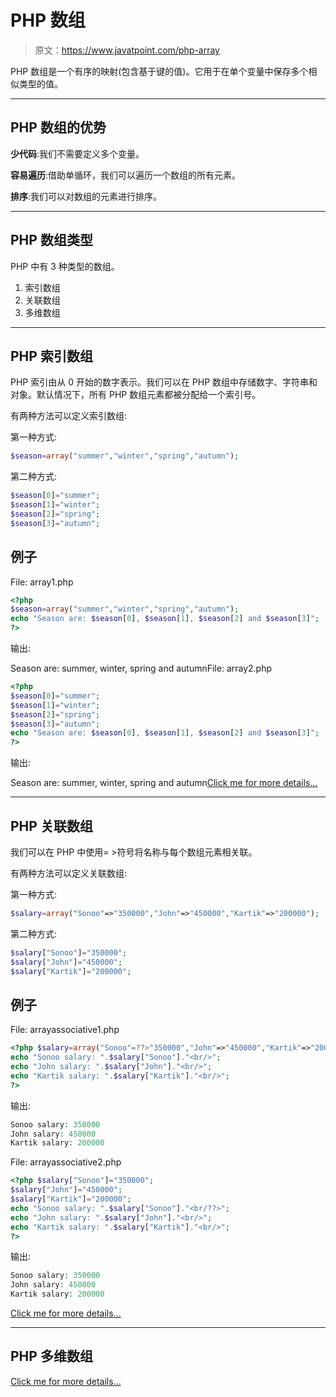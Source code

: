 # PHP 数组

> 原文：<https://www.javatpoint.com/php-array>

PHP 数组是一个有序的映射(包含基于键的值)。它用于在单个变量中保存多个相似类型的值。

* * *

## PHP 数组的优势

**少代码**:我们不需要定义多个变量。

**容易遍历**:借助单循环，我们可以遍历一个数组的所有元素。

**排序**:我们可以对数组的元素进行排序。

* * *

## PHP 数组类型

PHP 中有 3 种类型的数组。

1.  索引数组
2.  关联数组
3.  多维数组

* * *

## PHP 索引数组

PHP 索引由从 0 开始的数字表示。我们可以在 PHP 数组中存储数字、字符串和对象。默认情况下，所有 PHP 数组元素都被分配给一个索引号。

有两种方法可以定义索引数组:

第一种方式:

```php
$season=array("summer","winter","spring","autumn");

```

第二种方式:

```php
$season[0]="summer";
$season[1]="winter";
$season[2]="spring";
$season[3]="autumn";

```

## 例子

File: array1.php

```php
<?php
$season=array("summer","winter","spring","autumn");
echo "Season are: $season[0], $season[1], $season[2] and $season[3]";
?>

```

输出:

Season are: summer, winter, spring and autumnFile: array2.php

```php
<?php
$season[0]="summer";
$season[1]="winter";
$season[2]="spring";
$season[3]="autumn";
echo "Season are: $season[0], $season[1], $season[2] and $season[3]";
?>

```

输出:

Season are: summer, winter, spring and autumn[Click me for more details...](php-indexed-array)

* * *

## PHP 关联数组

我们可以在 PHP 中使用= >符号将名称与每个数组元素相关联。

有两种方法可以定义关联数组:

第一种方式:

```php
$salary=array("Sonoo"=>"350000","John"=>"450000","Kartik"=>"200000");

```

第二种方式:

```php
$salary["Sonoo"]="350000";
$salary["John"]="450000";
$salary["Kartik"]="200000";

```

## 例子

File: arrayassociative1.php

```php
<?php $salary=array("Sonoo"=??>"350000","John"=>"450000","Kartik"=>"200000");  
echo "Sonoo salary: ".$salary["Sonoo"]."<br/>";
echo "John salary: ".$salary["John"]."<br/>";
echo "Kartik salary: ".$salary["Kartik"]."<br/>";
?>  

```

输出:

```php
Sonoo salary: 350000
John salary: 450000
Kartik salary: 200000

```

File: arrayassociative2.php

```php
<?php $salary["Sonoo"]="350000";  
$salary["John"]="450000";  
$salary["Kartik"]="200000";  
echo "Sonoo salary: ".$salary["Sonoo"]."<br/??>";
echo "John salary: ".$salary["John"]."<br/>";
echo "Kartik salary: ".$salary["Kartik"]."<br/>";
?>  

```

输出:

```php
Sonoo salary: 350000
John salary: 450000
Kartik salary: 200000

```

[Click me for more details...](php-associative-array)

* * *

## PHP 多维数组

[Click me for more details...](php-multidimensional-array)
